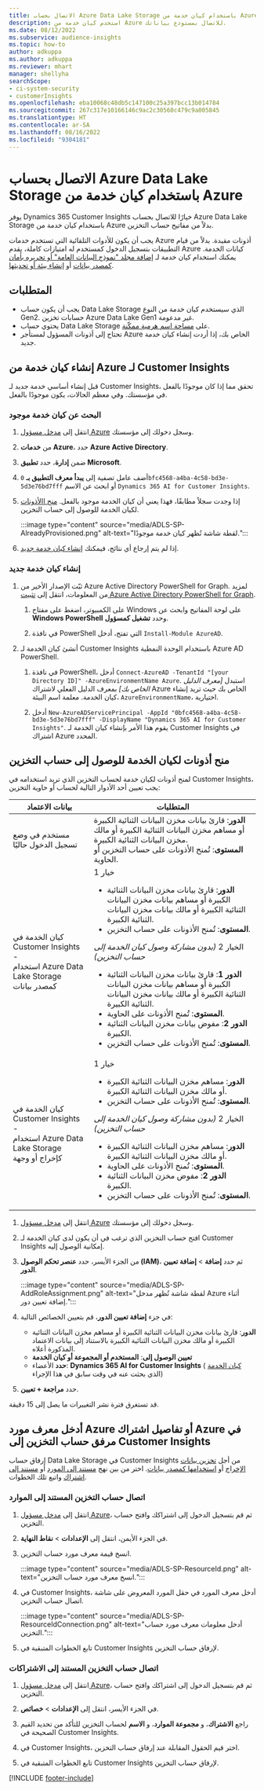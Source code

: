 ```yaml
---
title: الاتصال بحساب Azure Data Lake Storage باستخدام كيان خدمة من Azure
description: استخدم كيان خدمة من Azure للاتصال بمستودع بياناتك.
ms.date: 08/12/2022
ms.subservice: audience-insights
ms.topic: how-to
author: adkuppa
ms.author: adkuppa
ms.reviewer: mhart
manager: shellyha
searchScope:
- ci-system-security
- customerInsights
ms.openlocfilehash: eba10068c48db5c147100c25a397bcc13b014784
ms.sourcegitcommit: 267c317e10166146c9ac2c30560c479c9a005845
ms.translationtype: HT
ms.contentlocale: ar-SA
ms.lasthandoff: 08/16/2022
ms.locfileid: "9304181"
---
```

# <a name="connect-to-an-azure-data-lake-storage-account-by-using-an-azure-service-principal"></a>الاتصال بحساب Azure Data Lake Storage باستخدام كيان خدمة من Azure

يوفر Dynamics 365 Customer Insights خيارًا للاتصال بحساب Azure Data Lake Storage باستخدام كيان خدمة من Azure بدلاً من مفاتيح حساب التخزين.

يجب أن يكون للأدوات التلقائية التي تستخدم خدمات Azure أذونات مقيدة. بدلاً من قيام التطبيقات بتسجيل الدخول كمستخدم له امتيازات كاملة، يقدم Azure كيانات الخدمة. يمكنك استخدام كيان خدمة لـ [إضافة مجلد "نموذج البيانات العامة" أو تحريره بأمان كمصدر بيانات](connect-common-data-model.md) أو [إنشاء بيئة أو تحديثها](create-environment.md).

## <a name="prerequisites"></a>المتطلبات

- يجب أن يكون حساب Data Lake Storage الذي سيستخدم كيان خدمة من النوع Gen2. حسابات تخزين Azure Data Lake Gen1 غير مدعومة.
- يحتوي حساب Data Lake Storage على [مساحة اسم هرمية ممكّنة](/azure/storage/blobs/data-lake-storage-namespace).
- تحتاج إلى أذونات المسؤول لمستأجر Azure الخاص بك، إذا أردت إنشاء كيان خدمة جديد.

## <a name="create-an-azure-service-principal-for-customer-insights"></a>إنشاء كيان خدمة من Azure لـ Customer Insights

قبل إنشاء أساسي خدمة جديد لـ Customer Insights، تحقق مما إذا كان موجودًا بالفعل في مؤسستك. وفي معظم الحالات، يكون موجودًا بالفعل.

### <a name="look-for-an-existing-service-principal"></a>البحث عن كيان خدمة موجود

1. انتقل إلى [مدخل مسؤول Azure](https://portal.azure.com) وسجل دخولك إلى مؤسستك.

2. من **خدمات Azure**، حدد **Azure Active Directory**.

3. ضمن **إدارة**، حدد **تطبيق Microsoft**.

4. أضف عامل تصفية إلى **يبدأ معرف التطبيق بـ** `0bfc4568-a4ba-4c58-bd3e-5d3e76bd7fff` أو ابحث عن الاسم `Dynamics 365 AI for Customer Insights`.

5. إذا وجدت سجلاً مطابقًا، فهذا يعني أن كيان الخدمة موجود بالفعل. [منح االأذونات](#grant-permissions-to-the-service-principal-to-access-the-storage-account) لكيان الخدمة للوصول إلى حساب التخزين.

   :::image type="content" source="media/ADLS-SP-AlreadyProvisioned.png" alt-text="لقطة شاشة تُظهر كيان خدمة موجودًا.":::

6. إذا لم يتم إرجاع أي نتائج، فيمكنك [إنشاء كيان خدمة جديد](#create-a-new-service-principal).

### <a name="create-a-new-service-principal"></a>إنشاء كيان خدمة جديد

1. ثبّت الإصدار الأخير من Azure Active Directory PowerShell for Graph. لمزيد من المعلومات، انتقل إلى [تثبيت Azure Active Directory PowerShell for Graph](/powershell/azure/active-directory/install-adv2).

   1. على الكمبيوتر، اضغط على مفتاح Windows على لوحة المفاتيح وابحث عن **Windows PowerShell** وحدد **تشغيل كمسؤول**.

   1. في نافذة PowerShell التي تفتح، أدخل `Install-Module AzureAD`.

2. أنشئ كيان الخدمة لـ Customer Insights باستخدام الوحدة النمطية Azure AD PowerShell.

   1. في نافذة PowerShell، أدخل `Connect-AzureAD -TenantId "[your Directory ID]" -AzureEnvironmentName Azure`. استبدل *[معرف الدليل الخاص بك]* بمعرف الدليل الفعلي لاشتراك Azure الخاص بك حيث تريد إنشاء كيان الخدمة. معلمة اسم البيئة، `AzureEnvironmentName`، اختيارية.
  
   1. أدخل `New-AzureADServicePrincipal -AppId "0bfc4568-a4ba-4c58-bd3e-5d3e76bd7fff" -DisplayName "Dynamics 365 AI for Customer Insights"`. يقوم هذا الأمر بإنشاء كيان الخدمة لـ Customer Insights في اشتراك Azure المحدد.

## <a name="grant-permissions-to-the-service-principal-to-access-the-storage-account"></a>منح أذونات لكيان الخدمة للوصول إلى حساب التخزين

لمنح أذونات لكيان خدمة لحساب التخزين الذي تريد استخدامه في Customer Insights، يجب تعيين أحد الأدوار التالية لحساب أو حاوية التخزين:

|بيانات الاعتماد|المتطلبات|
|----------|------------|
|مستخدم في وضع تسجيل الدخول حاليًا|**الدور**: قارئ بيانات مخزن البيانات الثنائية الكبيرة أو مساهم مخزن البيانات الثنائية الكبيرة أو مالك مخزن البيانات الثنائية الكبيرة.<br>**المستوى**: تُمنح الأذونات على حساب التخزين أو الحاوية.</br>|
|كيان الخدمة في Customer Insights -<br>استخدام Azure Data Lake Storage كمصدر بيانات</br>|خيار 1<ul><li>**الدور**: قارئ بيانات مخزن البيانات الثنائية الكبيرة أو مساهم بيانات مخزن البيانات الثنائية الكبيرة أو مالك بيانات مخزن البيانات الثنائية الكبيرة.</li><li>**المستوى**: تُمنح الأذونات على حساب التخزين.</li></ul>الخيار 2 *(بدون مشاركة وصول كيان الخدمة إلى حساب التخزين)*<ul><li>**الدور 1**: قارئ بيانات مخزن البيانات الثنائية الكبيرة أو مساهم بيانات مخزن البيانات الثنائية الكبيرة أو مالك بيانات مخزن البيانات الثنائية الكبيرة.</li><li>**المستوى**: تُمنح الأذونات على الحاوية.</li><li>**الدور 2**: مفوض بيانات مخزن البيانات الثنائية الكبيرة.</li><li>**المستوى**: تُمنح الأذونات على حساب التخزين.</li></ul>|
|كيان الخدمة في Customer Insights - <br>استخدام Azure Data Lake Storage كإخراج أو وجهة</br>|خيار 1<ul><li>**الدور**: مساهم مخزن البيانات الثنائية الكبيرة أو مالك مخزن البيانات الثنائية الكبيرة.</li><li>**المستوى**: تُمنح الأذونات على حساب التخزين.</li></ul>الخيار 2 *(بدون مشاركة وصول كيان الخدمة إلى حساب التخزين)*<ul><li>**الدور**: مساهم مخزن البيانات الثنائية الكبيرة أو مالك مخزن البيانات الثنائية الكبيرة.</li><li>**المستوى**: تُمنح الأذونات على الحاوية.</li><li>**الدور 2**: مفوض مخزن البيانات الثنائية الكبيرة.</li><li>**المستوى**: تُمنح الأذونات على حساب التخزين.</li></ul>|

1. انتقل إلى [مدخل مسؤول Azure](https://portal.azure.com) وسجل دخولك إلى مؤسستك.

1. افتح حساب التخزين الذي ترغب في أن يكون لدى كيان الخدمة لـ Customer Insights إمكانية الوصول إليه.

1. من الجزء الأيسر، حدد **عنصر تحكم الوصول (IAM)**، ثم حدد **إضافة** > **إضافة تعيين الدور**.

   :::image type="content" source="media/ADLS-SP-AddRoleAssignment.png" alt-text="لقطة شاشة تُظهر مدخل Azure أثناء إضافة تعيين دور.":::

1. في جزء **إضافة تعيين الدور**، قم بتعيين الخصائص التالية:
   - **الدور**: قارئ بيانات مخزن البيانات الثنائية الكبيرة أو مساهم مخزن البيانات الثنائية الكبيرة أو مالك مخزن البيانات الثنائية الكبيرة بالاستناد إلى بيانات الاعتماد المذكورة أعلاه.
   - **تعيين الوصول إلى**: **المستخدم أو المجموعة أو كيان الخدمة**
   - **حدد** الأعضاء: **Dynamics 365 AI for Customer Insights** ( [كيان الخدمة](#create-a-new-service-principal) الذي بحثت عنه في وقت سابق في هذا الإجراء)

1. حدد **مراجعة + تعيين**.

قد تستغرق فترة نشر التغييرات ما يصل إلى 15 دقيقة.

## <a name="enter-the-azure-resource-id-or-the-azure-subscription-details-in-the-storage-account-attachment-to-customer-insights"></a>أدخل معرف مورد Azure أو تفاصيل اشتراك Azure في مرفق حساب التخزين إلى Customer Insights

إرفاق حساب Data Lake Storage في Customer Insights من أجل [تخزين بيانات الإخراج](manage-environments.md) أو [استخدامها كمصدر بيانات](connect-dataverse-managed-lake.md). اختر من بين نهج [مستند إلى المورد](#resource-based-storage-account-connection) أو [مستند إلى اشتراك](#subscription-based-storage-account-connection) واتبع تلك الخطوات.

### <a name="resource-based-storage-account-connection"></a>‏‏اتصال حساب التخزين المستند إلى الموارد

1. انتقل إلى [مدخل مسؤول Azure](https://portal.azure.com)، ثم قم بتسجيل الدخول إلى اشتراكك وافتح حساب التخزين.

1. في الجزء الأيمن، انتقل إلى **الإعدادات** > **نقاط النهاية**.

1. انسخ قيمة معرف مورد حساب التخزين.

   :::image type="content" source="media/ADLS-SP-ResourceId.png" alt-text="انسخ معرف مورد حساب التخزين.":::

1. في Customer Insights، أدخل معرف المورد في حقل المورد المعروض على شاشة اتصال حساب التخزين.

   :::image type="content" source="media/ADLS-SP-ResourceIdConnection.png" alt-text="أدخل معلومات معرف مورد حساب التخزين.":::

1. تابع الخطوات المتبقية في Customer Insights لإرفاق حساب التخزين.

### <a name="subscription-based-storage-account-connection"></a>‏‏اتصال حساب التخزين المستند إلى الاشتراكات

1. انتقل إلى [مدخل مسؤول Azure](https://portal.azure.com)، ثم قم بتسجيل الدخول إلى اشتراكك وافتح حساب التخزين.

1. في الجزء الأيسر، انتقل إلى **الإعدادات** > **خصائص**.

1. راجع **الاشتراك**، و **مجموعة الموارد**، و **الاسم** لحساب التخزين للتأكد من تحديد القيم الصحيحة في Customer Insights.

1. في Customer Insights، اختر قيم الحقول المقابلة عند إرفاق حساب التخزين.

1. تابع الخطوات المتبقية في Customer Insights لإرفاق حساب التخزين.

[!INCLUDE [footer-include](includes/footer-banner.md)]
